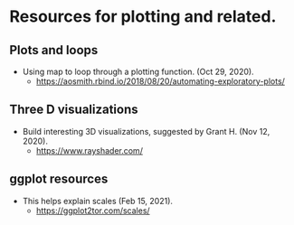 # Resources for plotting and related.

## Plots and loops
- Using map to loop through a plotting function. (Oct 29, 2020).
  - https://aosmith.rbind.io/2018/08/20/automating-exploratory-plots/

## Three D visualizations
- Build interesting 3D visualizations, suggested by Grant H. (Nov 12, 2020).
  - https://www.rayshader.com/

## ggplot resources
- This helps explain scales (Feb 15, 2021).
  - https://ggplot2tor.com/scales/
